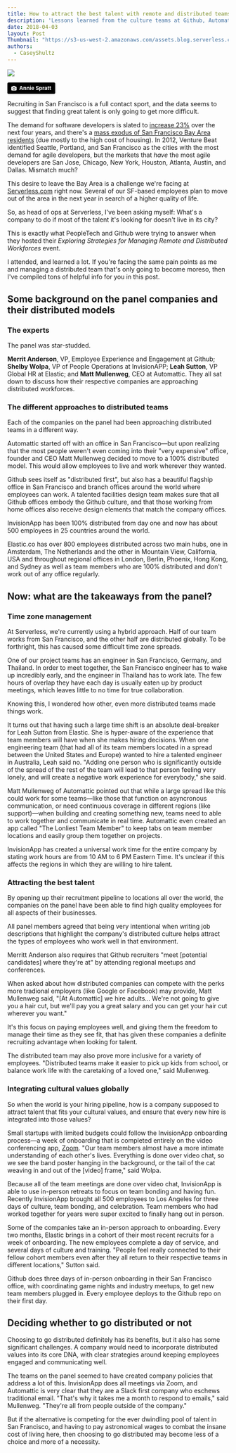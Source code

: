 ```yaml
---
title: How to attract the best talent with remote and distributed teams
description: 'Lessons learned from the culture teams at Github, Automattic, InvisionApp, and Elastic.co'
date: 2018-04-03
layout: Post
Thumbnail: "https://s3-us-west-2.amazonaws.com/assets.blog.serverless.com/Casey's+Blog+Posts/remote-worker-thumb.jpg"
authors:
  - CaseyShultz
---
```


<image src="https://s3-us-west-2.amazonaws.com/assets.blog.serverless.com/Casey's+Blog+Posts/remote-worker-small.jpg">

<a style="background-color:black;color:white;text-decoration:none;padding:4px 6px;font-family:-apple-system, BlinkMacSystemFont, &quot;San Francisco&quot;, &quot;Helvetica Neue&quot;, Helvetica, Ubuntu, Roboto, Noto, &quot;Segoe UI&quot;, Arial, sans-serif;font-size:12px;font-weight:bold;line-height:1.2;display:inline-block;border-radius:3px;" href="https://unsplash.com/@anniespratt?utm_medium=referral&amp;utm_campaign=photographer-credit&amp;utm_content=creditBadge" target="_blank" rel="noopener noreferrer" title="Download free do whatever you want high-resolution photos from Annie Spratt"><span style="display:inline-block;padding:2px 3px;"><svg xmlns="http://www.w3.org/2000/svg" style="height:12px;width:auto;position:relative;vertical-align:middle;top:-1px;fill:white;" viewBox="0 0 32 32"><title>unsplash-logo</title><path d="M20.8 18.1c0 2.7-2.2 4.8-4.8 4.8s-4.8-2.1-4.8-4.8c0-2.7 2.2-4.8 4.8-4.8 2.7.1 4.8 2.2 4.8 4.8zm11.2-7.4v14.9c0 2.3-1.9 4.3-4.3 4.3h-23.4c-2.4 0-4.3-1.9-4.3-4.3v-15c0-2.3 1.9-4.3 4.3-4.3h3.7l.8-2.3c.4-1.1 1.7-2 2.9-2h8.6c1.2 0 2.5.9 2.9 2l.8 2.4h3.7c2.4 0 4.3 1.9 4.3 4.3zm-8.6 7.5c0-4.1-3.3-7.5-7.5-7.5-4.1 0-7.5 3.4-7.5 7.5s3.3 7.5 7.5 7.5c4.2-.1 7.5-3.4 7.5-7.5z"></path></svg></span><span style="display:inline-block;padding:2px 3px;">Annie Spratt</span></a>

Recruiting in San Francisco is a full contact sport, and the data seems to suggest that finding great talent is only going to get more difficult. 

The demand for software developers is slated to [increase 23%](https://www.bls.gov/ooh/computer-and-information-technology/software-developers.htm) over the next four years, and there's a [mass exodus of San Francisco Bay Area residents](http://sanfrancisco.cbslocal.com/2018/02/08/san-francisco-bay-area-mass-exodus-residents/) (due mostly to the high cost of housing). In 2012, Venture Beat identified Seattle, Portland, and San Francisco as the cities with the most demand for agile developers, but the markets that *have* the most agile developers are San Jose, Chicago, New York, Houston, Atlanta, Austin, and Dallas. Mismatch much?

This desire to leave the Bay Area is a challenge we're facing at [Serverless.com](https://serverless.com/) right now. Several of our SF-based employees plan to move out of the area in the next year in search of a higher quality of life.

So, as head of ops at Serverless, I've been asking myself: What's a company to do if most of the talent it's looking for doesn't live in its city?

This is exactly what PeopleTech and Github were trying to answer when they hosted their *Exploring Strategies for Managing Remote and Distributed Workforces* event.

I attended, and learned a lot. If you're facing the same pain points as me and managing a distributed team that's only going to become moreso, then I've compiled tons of helpful info for you in this post.

## Some background on the panel companies and their distributed models

### The experts

The panel was star-studded.

**Merrit Anderson**, VP, Employee Experience and Engagement at Github; **Shelby Wolpa**, VP of People Operations at InvisionAPP; **Leah Sutton**, VP Global HR at Elastic; and **Matt Mullenweg**, CEO at Automattic. They all sat down to discuss how their respective companies are approaching distributed workforces.

### The different approaches to distributed teams

Each of the companies on the panel had been approaching distributed teams in a different way.

Automattic started off with an office in San Francisco—but upon realizing that the most people weren't even coming into their "very expensive" office, founder and CEO Matt Mullenweg decided to move to a 100% distributed model. This would allow employees to live and work wherever they wanted.

Github sees itself as "distributed first", but also has a beautiful flagship office in San Francisco and branch offices around the world where employees can work. A talented facilities design team makes sure that all Github offices embody the Github culture, and that those working from home offices also receive design elements that match the company offices. 

InvisionApp has been 100% distributed from day one and now has about 500 employees in 25 countries around the world.

Elastic.co has over 800 employees distributed across two main hubs, one in Amsterdam, The Netherlands and the other in Mountain View, California, USA and throughout regional offices in London, Berlin, Phoenix, Hong Kong, and Sydney as well as team members who are 100% distributed and don't work out of any office regularly.

## Now: what are the takeaways from the panel?

### Time zone management

At Serverless, we're currently using a hybrid approach. Half of our team works from San Francisco, and the other half are distributed globally. To be forthright, this has caused some difficult time zone spreads.

One of our project teams has an engineer in San Francisco, Germany, and Thailand. In order to meet together, the San Francisco engineer has to wake up incredibly early, and the engineer in Thailand has to work late. The few hours of overlap they have each day is usually eaten up by product meetings, which leaves little to no time for true collaboration.

Knowing this, I wondered how other, even more distributed teams made things work.

It turns out that having such a large time shift is an absolute deal-breaker for Leah Sutton from Elastic. She is hyper-aware of the experience that team members will have when she makes hiring decisions. When one engineering team (that had all of its team members located in a spread between the United States and Europe) wanted to hire a talented engineer in Australia, Leah said no. "Adding one person who is significantly outside of the spread of the rest of the team will lead to that person feeling very lonely, and will create a negative work experience for everybody," she said. 

Matt Mullenweg of Automattic pointed out that while a large spread like this could work for some teams—like those that function on asyncronous communication, or need continuous coverage in different regions (like support)—when building and creating something new, teams need to able to work together and communicate in real time. Automattic even created an app called "The Lonliest Team Member" to keep tabs on team member locations and easily group them together on projects. 

InvisionApp has created a universal work time for the entire company by stating work hours are from 10 AM to 6 PM Eastern Time. It's unclear if this affects the regions in which they are willing to hire talent.

### Attracting the best talent

By opening up their recruitment pipeline to locations all over the world, the companies on the panel have been able to find high quality employees for all aspects of their businesses. 

All panel members agreed that being very intentional when writing job descriptions that highlight the company's distributed culture helps attract the types of employees who work well in that environment. 

Merritt Anderson also requires that Github recruiters "meet [potential candidates] where they're at" by attending regional meetups and conferences.

When asked about how distributed companies can compete with the perks more tradional employers (like Google or Facebook) may provide, Matt Mullenweg said, "[At Automattic] we hire adults… We're not going to give you a hair cut, but we'll pay you a great salary and you can get your hair cut wherever you want." 

It's this focus on paying employees well, and giving them the freedom to manage their time as they see fit, that has given these companies a definite recruiting advantage when looking for talent.

The distributed team may also prove more inclusive for a variety of employees. "Distributed teams make it easier to pick up kids from school, or balance work life with the caretaking of a loved one," said Mullenweg.

### Integrating cultural values globally

So when the world is your hiring pipeline, how is a company supposed to attract talent that fits your cultural values, and ensure that every new hire is integrated into those values? 

Small startups with limited budgets could follow the InvisionApp onboarding process—a week of onboarding that is completed entirely on the video conferencing app, [Zoom](https://zoom.us/). "Our team members almost have a more intimate understanding of each other's lives. Everything is done over video chat, so we see the band poster hanging in the background, or the tail of the cat weaving in and out of the [video] frame," said Wolpa.

Because all of the team meetings are done over video chat, InvisionApp is able to use in-person retreats to focus on team bonding and having fun. Recently InvisionApp brought all 500 employees to Los Angeles for three days of culture, team bonding, and celebration. Team members who had worked together for years were super excited to finally hang out in person.

Some of the companies take an in-person approach to onboarding. Every two months, Elastic brings in a cohort of their most recent recruits for a week of onboarding. The new employees complete a day of service, and several days of culture and training. "People feel really connected to their fellow cohort members even after they all return to their respective teams in different locations," Sutton said.

Github does three days of in-person onboarding in their San Francisco office, with coordinating game nights and industry meetups, to get new team members plugged in. Every employee deploys to the Github repo on their first day. 

## Deciding whether to go distributed or not

Choosing to go distributed definitely has its benefits, but it also has some significant challenges. A company would need to incorporate distributed values into its core DNA, with clear strategies around keeping employees engaged and communicating well.

The teams on the panel seemed to have created company policies that address a lot of this. InvisionApp does all meetings via Zoom, and Automattic is very clear that they are a Slack first company who eschews traditional email. "That's why it takes me a month to respond to emails," said Mullenweg. "They're all from people outside of the company."

But if the alternative is competing for the ever dwindling pool of talent in San Francisco, and having to pay astronomical wages to combat the insane cost of living here, then choosing to go distributed may become less of a choice and more of a necessity.
